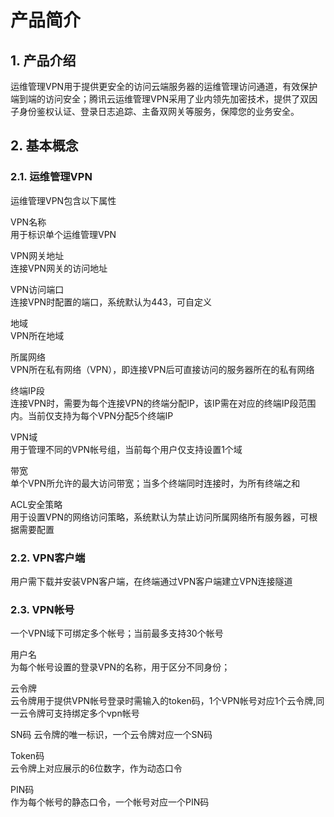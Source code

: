 # 产品简介
## 1.	产品介绍
运维管理VPN用于提供更安全的访问云端服务器的运维管理访问通道，有效保护端到端的访问安全；腾讯云运维管理VPN采用了业内领先加密技术，提供了双因子身份鉴权认证、登录日志追踪、主备双网关等服务，保障您的业务安全。  
## 2.	基本概念
### 2.1.	运维管理VPN
运维管理VPN包含以下属性  

VPN名称  
用于标识单个运维管理VPN   

VPN网关地址  
连接VPN网关的访问地址  

VPN访问端口  
连接VPN时配置的端口，系统默认为443，可自定义  

地域  
VPN所在地域  

所属网络  
VPN所在私有网络（VPN），即连接VPN后可直接访问的服务器所在的私有网络  

终端IP段  
连接VPN时，需要为每个连接VPN的终端分配IP，该IP需在对应的终端IP段范围内。当前仅支持为每个VPN分配5个终端IP  

VPN域  
用于管理不同的VPN帐号组，当前每个用户仅支持设置1个域  

带宽  
单个VPN所允许的最大访问带宽；当多个终端同时连接时，为所有终端之和  

ACL安全策略  
用于设置VPN的网络访问策略，系统默认为禁止访问所属网络所有服务器，可根据需要配置  

### 2.2.	VPN客户端
用户需下载并安装VPN客户端，在终端通过VPN客户端建立VPN连接隧道  

### 2.3.	VPN帐号
一个VPN域下可绑定多个帐号；当前最多支持30个帐号  

用户名  
为每个帐号设置的登录VPN的名称，用于区分不同身份； 

云令牌  
云令牌用于提供VPN帐号登录时需输入的token码，1个VPN帐号对应1个云令牌,同一云令牌可支持绑定多个vpn帐号  

SN码
云令牌的唯一标识，一个云令牌对应一个SN码  

Token码  
云令牌上对应展示的6位数字，作为动态口令  

PIN码  
作为每个帐号的静态口令，一个帐号对应一个PIN码  


